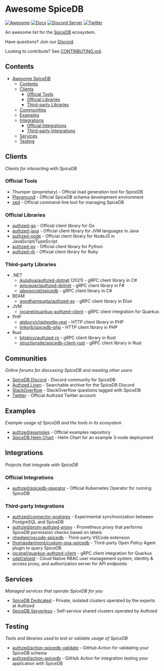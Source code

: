 # Awesome SpiceDB

[![Awesome](https://awesome.re/badge-flat2.svg)](https://awesome.re)
[![Docs](https://img.shields.io/badge/docs-authzed.com-%234B4B6C "Authzed Documentation")](https://docs.authzed.com)
[![Discord Server](https://img.shields.io/discord/844600078504951838?color=7289da&logo=discord "Discord Server")](https://discord.gg/jTysUaxXzM)
[![Twitter](https://img.shields.io/twitter/follow/authzed?color=%23179CF0&logo=twitter&style=flat-square "@authzed on Twitter")](https://twitter.com/authzed)

An awesome list for the [SpiceDB] ecosystem.

Have questions? Join our [Discord].

Looking to contribute? See [CONTRIBUTING.md].

[SpiceDB]: https://github.com/authzed/spicedb
[Discord]: https://authzed.com/discord
[CONTRIBUTING.md]: https://github.com/authzed/spicedb/blob/main/CONTRIBUTING.md

## Contents

- [Awesome SpiceDB](#awesome-spicedb)
  - [Contents](#contents)
  - [Clients](#clients)
    - [Official Tools](#official-tools)
    - [Official Libraries](#official-libraries)
    - [Third-party Libraries](#third-party-libraries)
  - [Communities](#communities)
  - [Examples](#examples)
  - [Integrations](#integrations)
    - [Official Integrations](#official-integrations)
    - [Third-party Integrations](#third-party-integrations)
  - [Services](#services)
  - [Testing](#testing)

## Clients

_Clients for interacting with SpiceDB_

### Official Tools

- Thumper (proprietary) - Official load generation tool for SpiceDB
- [Playground](https://play.authzed.com) - Official SpiceDB schema development environment
- [zed](https://github.com/authzed/zed) - Official command-line tool for managing SpiceDB

### Official Libraries

- [authzed-go](https://github.com/authzed/authzed-go) - Official client library for Go
- [authzed-java](https://github.com/authzed/authzed-java) - Official client library for JVM languages in Java
- [authzed-node](https://github.com/authzed/authzed-node) - Official client library for NodeJS in JavaScript/TypeScript
- [authzed-py](https://github.com/authzed/authzed-py) - Official client library for Python
- [authzed-rb](https://github.com/authzed/authzed-rb) - Official client library for Ruby

### Third-party Libraries

- .NET
  - [jkulubya/authzed-dotnet](https://github.com/jkulubya/authzed-dotnet) (2021) - gRPC client library in C#
  - [amcguier/authzed-dotnet](https://github.com/amcguier/authzed-dotnet) - gRPC client library in F#
  - [jalexsocial/spicedb](https://github.com/JalexSocial/SpiceDb) - gRPC client library in C#
- BEAM
  - [goodhamgupta/authzed-ex](https://github.com/goodhamgupta/authzed_ex) - gRPC client library in Elixir
- JVM
  - [iocanel/quarkus-authzed-client](https://github.com/iocanel/quarkus-authzed-client) - gRPC client integration for Quarkus
- PHP
  - [alsbury/chiphpotle-rest](https://github.com/alsbury/chiphpotle-rest) - HTTP client library in PHP
  - [linkorb/spicedb-php](https://github.com/linkorb/spicedb-php) - HTTP client library in PHP
- Rust
  - [bitskico/authzed-rs](https://github.com/BitskiCo/authzed-rs) - gRPC client library in Rust
  - [structionsite/spicedb-client-rust](https://github.com/StructionSite/spicedb-client-rust) - gRPC client library in Rust

## Communities

_Online forums for discussing SpiceDB and meeting other users_

- [SpiceDB Discord](https://authzed.com/discord) - Discord community for SpiceDB
- [Authzed Linen](https://linen.authzed.com) - Searchable archive for the SpiceDB Discord
- [StackOverflow](https://stackoverflow.com/questions/tagged/spicedb) - StackOverflow questions tagged with SpiceDB
- [Twitter](https://twitter.com/authzed) - Official Authzed Twitter account

## Examples

_Example usage of SpiceDB and the tools in its ecosystem_

- [authzed/examples](https://github.com/authzed/examples) - Official examples repository
- [SpiceDB Helm Chart](https://github.com/jonwhitty/helm-charts/tree/master/charts/spicedb) - Helm Chart for an example 3-node deployment

## Integrations

_Projects that integrate with SpiceDB_

### Official Integrations

- [authzed/spicedb-operator](https://github.com/authzed/spicedb-operator) - Official Kubernetes Operator for running SpiceDB

### Third-party Integrations

- [authzed/connector-postgres](https://github.com/authzed/connector-postgresql) - Experimental synchronization between PostgreSQL and SpiceDB
- [authzed/prom-authzed-proxy](https://github.com/authzed/prom-authzed-proxy) - Prometheus proxy that performs SpiceDB permission checks based on labels
- [nhedger/vscode-spicedb](https://github.com/nhedger/vscode-spicedb) - Third-party VSCode extension
- [thomasdarimont/custom-opa-spicedb](https://github.com/thomasdarimont/custom-opa-spicedb) - Third-party Open Policy Agent plugin to query SpiceDB
- [iocanel/quarkus-authzed-client](https://github.com/iocanel/quarkus-authzed-client) - gRPC client integration for Quarkus
- [odpf/shield](https://github.com/odpf/shield) - Cloud Native RBAC user management system, identity & access proxy, and authorization server for API endpoints

## Services

_Managed services that operate SpiceDB for you_

- [SpiceDB Dedicated](https://authzed.com/pricing) - Private, isolated clusters operated by the experts at Authzed
- [SpiceDB Serverless](https://app.authzed.com) - Self-service shared clusters operated by Authzed

## Testing

_Tools and libraries used to test or validate usage of SpiceDB_

- [authzed/action-spicedb-validate](https://github.com/authzed/action-spicedb-validate) - GitHub Action for validating your SpiceDB schema
- [authzed/action-spicedb](https://github.com/authzed/action-spicedb) - GitHub Action for integration testing your application with SpiceDB
